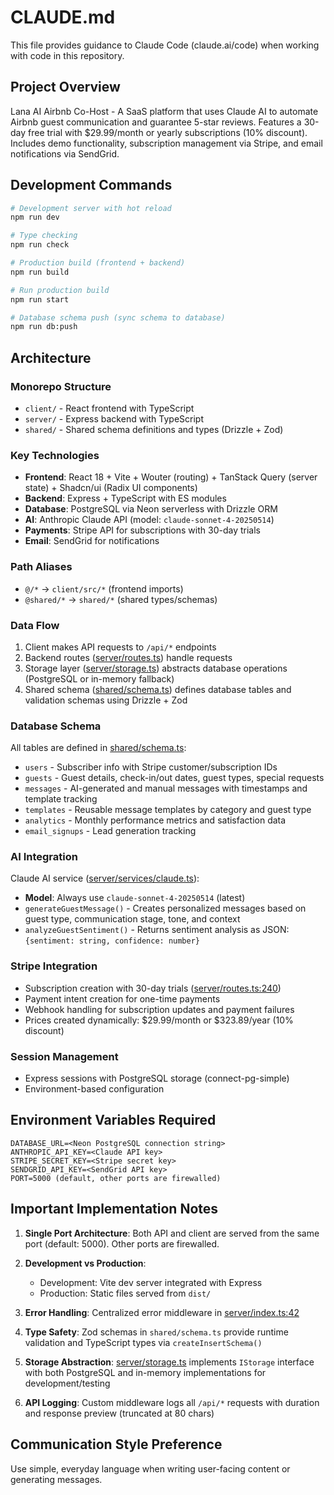 # CLAUDE.md

This file provides guidance to Claude Code (claude.ai/code) when working with code in this repository.

## Project Overview

Lana AI Airbnb Co-Host - A SaaS platform that uses Claude AI to automate Airbnb guest communication and guarantee 5-star reviews. Features a 30-day free trial with $29.99/month or yearly subscriptions (10% discount). Includes demo functionality, subscription management via Stripe, and email notifications via SendGrid.

## Development Commands

```bash
# Development server with hot reload
npm run dev

# Type checking
npm run check

# Production build (frontend + backend)
npm run build

# Run production build
npm run start

# Database schema push (sync schema to database)
npm run db:push
```

## Architecture

### Monorepo Structure
- `client/` - React frontend with TypeScript
- `server/` - Express backend with TypeScript
- `shared/` - Shared schema definitions and types (Drizzle + Zod)

### Key Technologies
- **Frontend**: React 18 + Vite + Wouter (routing) + TanStack Query (server state) + Shadcn/ui (Radix UI components)
- **Backend**: Express + TypeScript with ES modules
- **Database**: PostgreSQL via Neon serverless with Drizzle ORM
- **AI**: Anthropic Claude API (model: `claude-sonnet-4-20250514`)
- **Payments**: Stripe API for subscriptions with 30-day trials
- **Email**: SendGrid for notifications

### Path Aliases
- `@/*` → `client/src/*` (frontend imports)
- `@shared/*` → `shared/*` (shared types/schemas)

### Data Flow
1. Client makes API requests to `/api/*` endpoints
2. Backend routes ([server/routes.ts](server/routes.ts)) handle requests
3. Storage layer ([server/storage.ts](server/storage.ts)) abstracts database operations (PostgreSQL or in-memory fallback)
4. Shared schema ([shared/schema.ts](shared/schema.ts)) defines database tables and validation schemas using Drizzle + Zod

### Database Schema
All tables are defined in [shared/schema.ts](shared/schema.ts):
- `users` - Subscriber info with Stripe customer/subscription IDs
- `guests` - Guest details, check-in/out dates, guest types, special requests
- `messages` - AI-generated and manual messages with timestamps and template tracking
- `templates` - Reusable message templates by category and guest type
- `analytics` - Monthly performance metrics and satisfaction data
- `email_signups` - Lead generation tracking

### AI Integration
Claude AI service ([server/services/claude.ts](server/services/claude.ts)):
- **Model**: Always use `claude-sonnet-4-20250514` (latest)
- `generateGuestMessage()` - Creates personalized messages based on guest type, communication stage, tone, and context
- `analyzeGuestSentiment()` - Returns sentiment analysis as JSON: `{sentiment: string, confidence: number}`

### Stripe Integration
- Subscription creation with 30-day trials ([server/routes.ts:240](server/routes.ts#L240))
- Payment intent creation for one-time payments
- Webhook handling for subscription updates and payment failures
- Prices created dynamically: $29.99/month or $323.89/year (10% discount)

### Session Management
- Express sessions with PostgreSQL storage (connect-pg-simple)
- Environment-based configuration

## Environment Variables Required

```
DATABASE_URL=<Neon PostgreSQL connection string>
ANTHROPIC_API_KEY=<Claude API key>
STRIPE_SECRET_KEY=<Stripe secret key>
SENDGRID_API_KEY=<SendGrid API key>
PORT=5000 (default, other ports are firewalled)
```

## Important Implementation Notes

1. **Single Port Architecture**: Both API and client are served from the same port (default: 5000). Other ports are firewalled.

2. **Development vs Production**:
   - Development: Vite dev server integrated with Express
   - Production: Static files served from `dist/`

3. **Error Handling**: Centralized error middleware in [server/index.ts:42](server/index.ts#L42)

4. **Type Safety**: Zod schemas in `shared/schema.ts` provide runtime validation and TypeScript types via `createInsertSchema()`

5. **Storage Abstraction**: [server/storage.ts](server/storage.ts) implements `IStorage` interface with both PostgreSQL and in-memory implementations for development/testing

6. **API Logging**: Custom middleware logs all `/api/*` requests with duration and response preview (truncated at 80 chars)

## Communication Style Preference

Use simple, everyday language when writing user-facing content or generating messages.

